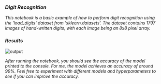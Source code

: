 ### ***Digit Recognition***

*This notebook is a basic example of how to perform digit recognition using the 'load_digits' dataset from 'sklearn.datasets'. The dataset contains 1797 images of hand-written digits, with each image being an 8x8 pixel array.*

### ***Results***

![output](https://github.com/jeyasri-senthil/Digit-Recognition/assets/108861190/5b2a7fa0-1635-45c1-a9f7-6be0de225c34)

*After running the notebook, you should see the accuracy of the model printed to the console. For me, the model achieves an accuracy of around 99%.
Feel free to experiment with different models and hyperparameters to see if you can improve the accuracy.*
